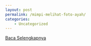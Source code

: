 ```yaml
---
layout: post
permalink: /mimpi-melihat-foto-ayah/
categories:
    - Uncategorized
---
```


[Baca Selengkapnya](/05)